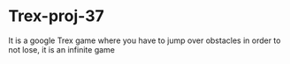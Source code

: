 # Trex-proj-37
It is a google Trex game where you have to jump over obstacles in order to not lose, it is an infinite game
